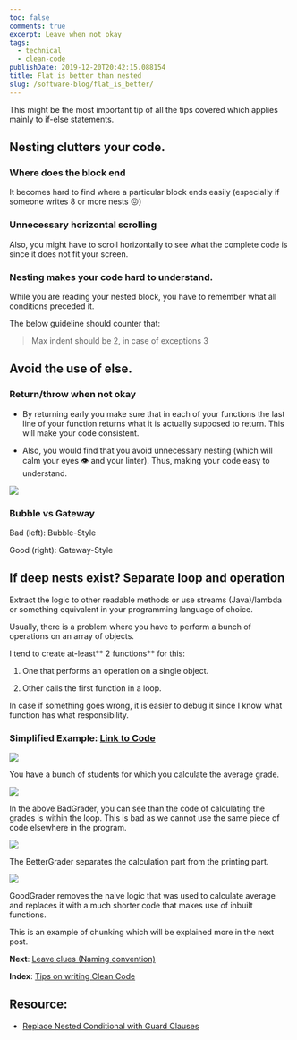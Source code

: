 ```yaml
---
toc: false
comments: true
excerpt: Leave when not okay
tags:
  - technical
  - clean-code
publishDate: 2019-12-20T20:42:15.088154
title: Flat is better than nested
slug: /software-blog/flat_is_better/
---
```


This might be the most important tip of all the tips covered which applies mainly to if-else statements.

## Nesting clutters your code.

### Where does the block end

It becomes hard to find where a particular block ends easily (especially if someone writes 8 or more nests 😖)

### Unnecessary horizontal scrolling

Also, you might have to scroll horizontally to see what the complete code is since it does not fit your screen.

### Nesting makes your code hard to understand.

While you are reading your nested block, you have to remember what all conditions preceded it.

The below guideline should counter that:

> Max indent should be 2, in case of exceptions 3

## Avoid the use of else.

### Return/throw when not okay

- By returning early you make sure that in each of your functions the last line of your function returns what it is actually supposed to return. This will make your code consistent.

- Also, you would find that you avoid unnecessary nesting (which will calm your eyes 👁 and your linter). Thus, making your code easy to understand.

![](/images/2019-12-20-clean-code-1-flat-is-better-than-nested-leave-when-not-okay/1.png)

### Bubble vs Gateway

Bad (left): Bubble-Style

Good (right): Gateway-Style

## If deep nests exist? Separate loop and operation

Extract the logic to other readable methods or use streams (Java)/lambda or something equivalent in your programming language of choice.

Usually, there is a problem where you have to perform a bunch of operations on an array of objects.

I tend to create at-least** 2 functions** for this:

1. One that performs an operation on a single object.

1. Other calls the first function in a loop.

In case if something goes wrong, it is easier to debug it since I know what function has what responsibility.

### Simplified Example: [Link to Code](https://gist.github.com/ankschoubey/c9785400ce2c1aee8271485b15dafd6d)

![](/images/2019-12-20-clean-code-1-flat-is-better-than-nested-leave-when-not-okay/2.png)

You have a bunch of students for which you calculate the average grade.

![](/images/2019-12-20-clean-code-1-flat-is-better-than-nested-leave-when-not-okay/3.png)

In the above BadGrader, you can see than the code of calculating the grades is within the loop. This is bad as we cannot use the same piece of code elsewhere in the program.

![](/images/2019-12-20-clean-code-1-flat-is-better-than-nested-leave-when-not-okay/4.png)

The BetterGrader separates the calculation part from the printing part.

![](/images/2019-12-20-clean-code-1-flat-is-better-than-nested-leave-when-not-okay/5.png)

GoodGrader removes the naive logic that was used to calculate average and replaces it with a much shorter code that makes use of inbuilt functions.

This is an example of chunking which will be explained more in the next post.

**Next**: [Leave clues (Naming convention)](/clean%20code/2019/12/20/clean-code-2-leave-clues-naming-convention.html)

**Index**: [Tips on writing Clean Code](/software%20development/clean%20code/2019/12/19/series-tips-on-writing-clean-code.html)

## Resource:

- [Replace Nested Conditional with Guard Clauses](https://software-blog/refactoring.com/catalog/replaceNestedConditionalWithGuardClauses.html)
